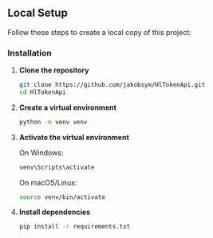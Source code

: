 ## Local Setup

Follow these steps to create a local copy of this project:

### Installation

1. **Clone the repository**
   ```bash
   git clone https://github.com/jakobsym/HlTokenApi.git
   cd HlTokenApi
   ```

2. **Create a virtual environment**
   ```bash
   python -m venv venv
   ```

3. **Activate the virtual environment**
   
   On Windows:
   ```bash
   venv\Scripts\activate
   ```
   
   On macOS/Linux:
   ```bash
   source venv/bin/activate
   ```

4. **Install dependencies**
   ```bash
   pip install -r requirements.txt
   ```